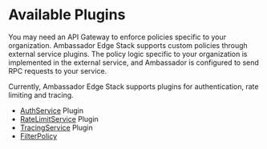 # Available Plugins

You may need an API Gateway to enforce policies specific to your organization. Ambassador Edge Stack supports custom policies through external service plugins. The policy logic specific to your organization is implemented in the external service, and Ambassador is configured to send RPC requests to your service.

Currently, Ambassador Edge Stack supports plugins for authentication, rate limiting and tracing.

* [AuthService](/reference/services/auth-service) Plugin
* [RateLimitService](/reference/services/rate-limit-service) Plugin
* [TracingService](/reference/services/tracing-service) Plugin
* [FilterPolicy](/reference/services/access-control)
